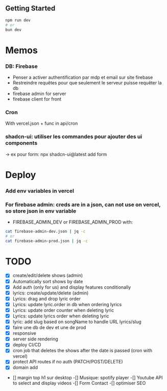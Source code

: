 ## Getting Started
```bash
npm run dev
# or
bun dev
```

# Memos
### DB: Firebase
- Penser a activer authentification par mdp et email sur site firebase
- Restreindre requêtes pour que seulement le serveur puisse requêter la db
- firebase admin for server
- firebase client for front

### Cron
With vercel.json + func in api/cron

### shadcn-ui: utiliser les commandes pour ajouter des ui components
  -> ex pour form: npx shadcn-ui@latest add form

# Deploy

### Add env variables in vercel

### For firebase admin: creds are in a json, can not use on vercel, so store json in env variable

- FIREBASE_ADMIN_DEV or FIREBASE_ADMIN_PROD with:
```bash
cat firebase-admin-dev.json | jq -c
# or
cat firebase-admin-prod.json | jq -c
```

# TODO
- [x] create/edit/delete shows (admin)
-[x] Automatically sort shows by date
-[x] Add auth (only for us) and display features conditionally
-[x] lyrics: create/update/delete (admin)
-[x] Lyrics: drag and drop lyric order
-[x] Lyrics: update lyric.order in db when ordering lyrics
-[x] Lyrics: update order counter when deleting lyric
-[x] Lyrics: update lyrics order when deleting lyric
- [x] lyric: add slug based on songName to handle URL lyrics/slug
-[x] faire une db de dev et une de prod
-[x] responsive
-[x] server side rendering
-[x] deploy CI/CD
-[x] cron job that deletes the shows after the date is passed (cron with vercel)
-[x] protect API routes if no auth (PATCH/POST/DELETE)
-[x] domain add
- [] margin top h1 sur desktop
-[] Musique: spotify player
-[] Youtube API to select and display videos
-[] Form Contact
-[] optimiser SEO


